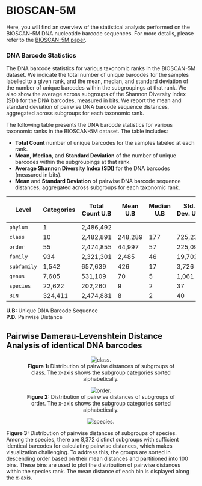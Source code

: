 # BIOSCAN-5M

Here, you will find an overview of the statistical analysis performed on the BIOSCAN-5M DNA nucleotide barcode sequences. 
For more details, please refer to the [BIOSCAN-5M paper](https://arxiv.org/abs/2406.12723).


### DNA Barcode Statistics

The DNA barcode statistics for various taxonomic ranks in the BIOSCAN-5M dataset. 
We indicate the total number of unique barcodes for the samples labelled to a given rank, and the mean, median, and standard deviation of the number of unique barcodes within the subgroupings at that rank. We also show the average across subgroups of the Shannon Diversity Index (SDI) for the DNA barcodes, measured in bits. We report the mean and standard deviation of pairwise DNA barcode sequence distances, aggregated across subgroups for each taxonomic rank.


The following table presents the DNA barcode statistics for various taxonomic ranks in the BIOSCAN-5M dataset. The table includes:

- **Total Count** number of unique barcodes for the samples labeled at each rank.
- **Mean**, **Median**, and **Standard Deviation** of the number of unique barcodes within the subgroupings at that rank.
- **Average Shannon Diversity Index (SDI)** for the DNA barcodes (measured in bits).
- **Mean** and **Standard Deviation** of pairwise DNA barcode sequence distances, aggregated across subgroups for each taxonomic rank.

| **Level**   | **Categories** | **Total Count** U.B | **Mean** U.B | **Median** U.B | **Std. Dev.** U.B | **Avg SDI** U.B | **Mean** P.D. | **Std. Dev.** P.D |
|-------------|----------------|---------------------|--------------|----------------|-------------------|-----------------|---------------|-------------------|
| `phylum`    | 1              | 2,486,492           |              |                |                   | 19.78           | 158           | 42                |
| `class`     | 10             | 2,482,891           | 248,289      | 177            | 725,237           | 8.56            | 166           | 103               |
| `order`     | 55             | 2,474,855           | 44,997       | 57             | 225,098           | 7.05            | 128           | 53                |
| `family`    | 934            | 2,321,301           | 2,485        | 46             | 19,701            | 5.42            | 90            | 46                |
| `subfamily` | 1,542          | 657,639             | 426          | 17             | 3,726             | 4.28            | 78            | 51                |
| `genus`     | 7,605          | 531,109             | 70           | 5              | 1,061             | 2.63            | 50            | 39                |
| `species`   | 22,622         | 202,260             | 9            | 2              | 37                | 1.46            | 17            | 18                |
| `BIN`       | 324,411        | 2,474,881           | 8            | 2              | 40                | 1.29            | N/A           | N/A               |

**U.B:** Unique DNA Barcode Sequence  
**P.D.** Pairwise Distance 

## Pairwise Damerau-Levenshtein Distance Analysis of identical DNA barcodes

<div align="center">
  <figure>
    <img src="https://raw.githubusercontent.com/zahrag/BIOSCAN-5M/main/BIOSCAN_images/repo_images/class_distance_distribution.png" 
         alt="class." />
    <figcaption><b>Figure 1: </b>Distribution of pairwise distances of subgroups of class. The x-axis shows the subgroup
    categories sorted alphabetically.</figcaption>
  </figure>
</div>

<div align="center">
  <figure>
    <img src="https://raw.githubusercontent.com/zahrag/BIOSCAN-5M/main/BIOSCAN_images/repo_images/order_distance_distributions.png" 
         alt="order." />
    <figcaption><b>Figure 2: </b>Distribution of pairwise distances of subgroups of order. The x-axis shows the subgroup
    categories sorted alphabetically.</figcaption>
  </figure>
</div>

<div align="center">
  <figure>
    <img src="https://raw.githubusercontent.com/zahrag/BIOSCAN-5M/main/BIOSCAN_images/repo_images/species_distance_distribution.png" 
         alt="species." />
  </figure>
</div>
<div align="left">
  <p><b>Figure 3:</b> Distribution of pairwise distances of subgroups of species. Among the species, there are
    8,372 distinct subgroups with sufficient identical barcodes for calculating pairwise distances, which
    makes visualization challenging. To address this, the groups are sorted in descending order based
    on their mean distances and partitioned into 100 bins. These bins are used to plot the distribution
    of pairwise distances within the species rank. The mean distance of each bin is displayed along the
    x-axis.</div>
